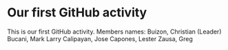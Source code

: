 # Our first GitHub activity
This is our first GitHub 
activity.
Members names:
Buizon, Christian (Leader)
Bucani, Mark Larry
Calipayan, Jose
Capones, Lester
Zausa, Greg

